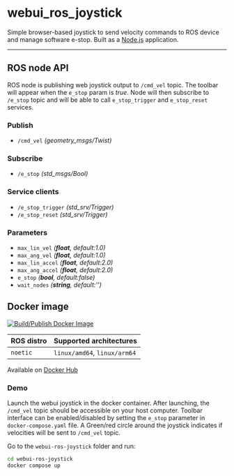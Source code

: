 # webui_ros_joystick

Simple browser-based joystick to send velocity commands to ROS device and manage software e-stop. Built as a [Node.js](https://nodejs.org/) application.

---

## ROS node API

ROS node is publishing web joystick output to `/cmd_vel` topic.
The toolbar will appear when the `e_stop` param is *true*. Node will then subscribe to `/e_stop` topic and will be able to call `e_stop_trigger` and `e_stop_reset` services.


### Publish

- `/cmd_vel` *(geometry_msgs/Twist)*

### Subscribe

- `/e_stop` *(std_msgs/Bool)*

### Service clients

- `/e_stop_trigger` *(std_srv/Trigger)*
- `/e_stop_reset` *(std_srv/Trigger)*

### Parameters

- `max_lin_vel` *(**float**, default:1.0)*
- `max_ang_vel` *(**float**, default:1.0)*
- `max_lin_accel` *(**float**, default:2.0)*
- `max_ang_accel` *(**float**, default:2.0)*
- `e_stop` *(**bool**, default:false)*
- `wait_nodes` *(**string**, default:'')*


## Docker image

[![Build/Publish Docker Image](https://github.com/husarion/webui-ros-joystick/actions/workflows/build-docker-image.yaml/badge.svg)](https://github.com/husarion/webui-ros-joystick/actions/workflows/build-docker-image.yaml)

| ROS distro | Supported architectures      |
| ---------- | ---------------------------- |
| `noetic`   | `linux/amd64`, `linux/arm64` |

Available on [Docker Hub](https://hub.docker.com/r/husarion/webui-ros-joystick/tags)

### Demo

Launch the webui joystick in the docker container. After launching, the `/cmd_vel` topic should be accessible on your host computer.
Toolbar interface can be enabled/disabled by setting the `e_stop` parameter in `docker-compose.yaml` file. A Green/red circle around the joystick indicates if velocities will be sent to `/cmd_vel` topic.

Go to the `webui-ros-joystick` folder and run:

```bash
cd webui-ros-joystick
docker compose up
```